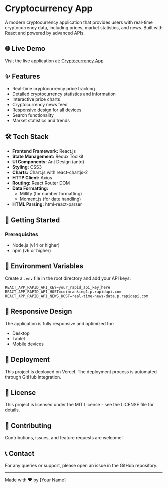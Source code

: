 # Cryptocurrency App

A modern cryptocurrency application that provides users with real-time cryptocurrency data, including prices, market statistics, and news. Built with React and powered by advanced APIs.

## 🌐 Live Demo

Visit the live application at: [Cryptocurrency App](https://cryptocurrency-app-weld.vercel.app/)

## ✨ Features

- Real-time cryptocurrency price tracking
- Detailed cryptocurrency statistics and information
- Interactive price charts
- Cryptocurrency news feed
- Responsive design for all devices
- Search functionality
- Market statistics and trends

## 🛠️ Tech Stack

- **Frontend Framework:** React.js
- **State Management:** Redux Toolkit
- **UI Components:** Ant Design (antd)
- **Styling:** CSS3
- **Charts:** Chart.js with react-chartjs-2
- **HTTP Client:** Axios
- **Routing:** React Router DOM
- **Data Formatting:**
  - Millify (for number formatting)
  - Moment.js (for date handling)
- **HTML Parsing:** html-react-parser

## 🚀 Getting Started

### Prerequisites

- Node.js (v14 or higher)
- npm (v6 or higher)



## 🔧 Environment Variables

Create a `.env` file in the root directory and add your API keys:

```env
REACT_APP_RAPID_API_KEY=your_rapid_api_key_here
REACT_APP_RAPID_API_HOST=coinranking1.p.rapidapi.com
REACT_APP_RAPID_API_NEWS_HOST=real-time-news-data.p.rapidapi.com 
```

## 📱 Responsive Design

The application is fully responsive and optimized for:

- Desktop
- Tablet
- Mobile devices

## 🚀 Deployment

This project is deployed on Vercel. The deployment process is automated through GitHub integration.

## 📄 License

This project is licensed under the MIT License - see the LICENSE file for details.

## 👥 Contributing

Contributions, issues, and feature requests are welcome!

## 📞 Contact

For any queries or support, please open an issue in the GitHub repository.

---

Made with ❤️ by [Your Name]

